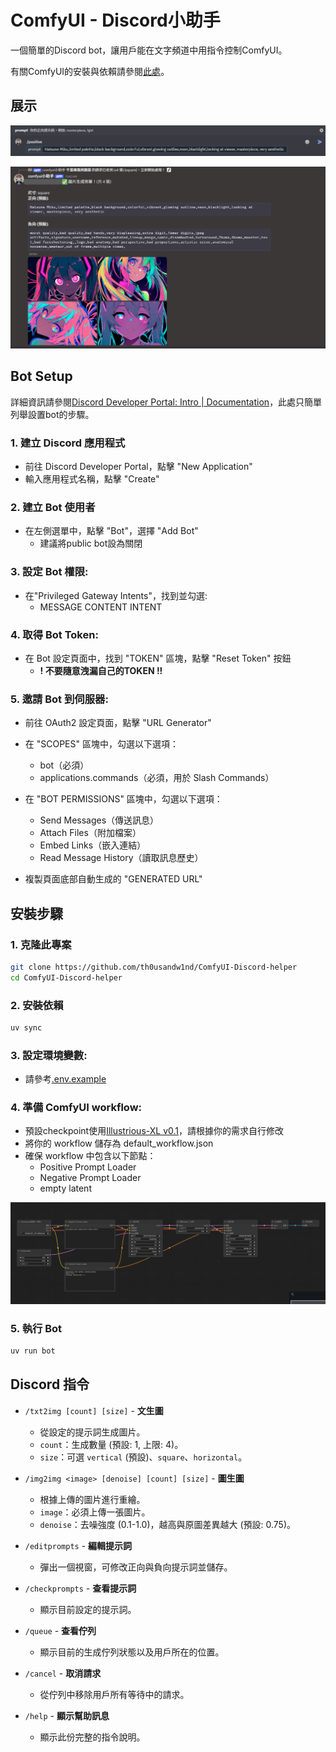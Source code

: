 # ComfyUI - Discord小助手

一個簡單的Discord bot，讓用戶能在文字頻道中用指令控制ComfyUI。

有關ComfyUI的安裝與依賴請參閱[此處](https://github.com/comfyanonymous/ComfyUI)。

## 展示

![pic](.meta/prompt_example.png)

![pic](.meta/gen_example.png)

## Bot Setup

詳細資訊請參閱[Discord Developer Portal: Intro | Documentation](https://discord.com/developers/docs/intro)，此處只簡單列舉設置bot的步驟。

### 1. 建立 Discord 應用程式
* 前往 Discord Developer Portal，點擊 "New Application"
* 輸入應用程式名稱，點擊 "Create"

### 2. 建立 Bot 使用者
* 在左側選單中，點擊 "Bot"，選擇 "Add Bot" 
    * 建議將public bot設為關閉

### 3. 設定 Bot 權限:
* 在"Privileged Gateway Intents"，找到並勾選:
    * MESSAGE CONTENT INTENT

### 4. 取得 Bot Token:
* 在 Bot 設定頁面中，找到 "TOKEN" 區塊，點擊 "Reset Token" 按鈕
    * **! 不要隨意洩漏自己的TOKEN !!**

### 5. 邀請 Bot 到伺服器:
* 前往 OAuth2 設定頁面，點擊 "URL Generator"

* 在 "SCOPES" 區塊中，勾選以下選項：
    * bot（必須）
    * applications.commands（必須，用於 Slash Commands）
* 在 "BOT PERMISSIONS" 區塊中，勾選以下選項：
    * Send Messages（傳送訊息）
    * Attach Files（附加檔案）
    * Embed Links（嵌入連結）
    * Read Message History（讀取訊息歷史）

* 複製頁面底部自動生成的 "GENERATED URL"

## 安裝步驟

### 1. 克隆此專案
```bash
git clone https://github.com/th0usandw1nd/ComfyUI-Discord-helper
cd ComfyUI-Discord-helper
```

### 2. 安裝依賴
```bash
uv sync
```

### 3. 設定環境變數:
* 請參考[.env.example](.env.example)

### 4. 準備 ComfyUI workflow:
* 預設checkpoint使用[Illustrious-XL v0.1](https://civitai.com/models/795765?modelVersionId=889818)，請根據你的需求自行修改
* 將你的 workflow 儲存為 default_workflow.json
* 確保 workflow 中包含以下節點：
    * Positive Prompt Loader
    * Negative Prompt Loader
    * empty latent

![pic](.meta/default_workflow_screenshot.png)

### 5. 執行 Bot
```bash
uv run bot
```

## Discord 指令

*   `/txt2img [count] [size]` - **文生圖**
    *   從設定的提示詞生成圖片。
    *   `count`：生成數量 (預設: 1, 上限: 4)。
    *   `size`：可選 `vertical` (預設)、`square`、`horizontal`。

*   `/img2img <image> [denoise] [count] [size]` - **圖生圖**
    *   根據上傳的圖片進行重繪。
    *   `image`：必須上傳一張圖片。
    *   `denoise`：去噪強度 (0.1-1.0)，越高與原圖差異越大 (預設: 0.75)。

*   `/editprompts` - **編輯提示詞**
    *   彈出一個視窗，可修改正向與負向提示詞並儲存。

*   `/checkprompts` - **查看提示詞**
    *   顯示目前設定的提示詞。

*   `/queue` - **查看佇列**
    *   顯示目前的生成佇列狀態以及用戶所在的位置。

*   `/cancel` - **取消請求**
    *   從佇列中移除用戶所有等待中的請求。

*   `/help` - **顯示幫助訊息**
    *   顯示此份完整的指令說明。